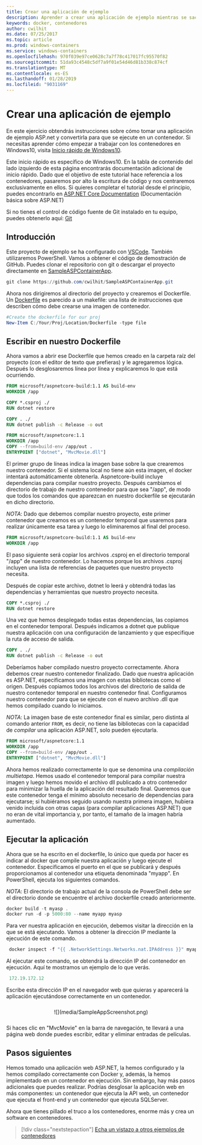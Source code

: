 ```yaml
---
title: Crear una aplicación de ejemplo
description: Aprender a crear una aplicación de ejemplo mientras se saca partido de los contenedores
keywords: docker, contenedores
author: cwilhit
ms.date: 07/25/2017
ms.topic: article
ms.prod: windows-containers
ms.service: windows-containers
ms.openlocfilehash: 970f039e97ce0628c7a7f78c417017fc95570f82
ms.sourcegitcommit: 51da93c4548c5df7a9f01e54d46d81b338c874cf
ms.translationtype: MT
ms.contentlocale: es-ES
ms.lasthandoff: 01/28/2019
ms.locfileid: "9031169"
---
```

# <a name="build-a-sample-app"></a>Crear una aplicación de ejemplo

En este ejercicio obtendrás instrucciones sobre cómo tomar una aplicación de ejemplo ASP.net y convertirla para que se ejecute en un contenedor. Si necesitas aprender cómo empezar a trabajar con los contenedores en Windows10, visita [Inicio rápido de Windows10](./quick-start-windows-10.md).

Este inicio rápido es específico de Windows10. En la tabla de contenido del lado izquierdo de esta página encontrarás documentación adicional de inicio rápido. Dado que el objetivo de este tutorial hace referencia a los contenedores, pasaremos por alto la escritura de código y nos centraremos exclusivamente en ellos. Si quieres completar el tutorial desde el principio, puedes encontrarlo en [ASP.NET Core Documentation](https://docs.microsoft.com/en-us/aspnet/core/tutorials/first-mvc-app-xplat/) (Documentación básica sobre ASP.NET)

Si no tienes el control de código fuente de Git instalado en tu equipo, puedes obtenerlo aquí: [Git](https://git-scm.com/download)

## <a name="getting-started"></a>Introducción

Este proyecto de ejemplo se ha configurado con [VSCode](https://code.visualstudio.com/). También utilizaremos PowerShell. Vamos a obtener el código de demostración de GitHub. Puedes clonar el repositorio con git o descargar el proyecto directamente en [SampleASPContainerApp](https://github.com/cwilhit/SampleASPContainerApp).

```Powershell
git clone https://github.com/cwilhit/SampleASPContainerApp.git
```

Ahora nos dirigiremos al directorio del proyecto y crearemos el Dockerfile. Un [Dockerfile](https://docs.docker.com/engine/reference/builder/) es parecido a un makefile: una lista de instrucciones que describen cómo debe crearse una imagen de contenedor.

```Powershell
#Create the dockerfile for our proj
New-Item C:/Your/Proj/Location/Dockerfile -type file
```

## <a name="writing-our-dockerfile"></a>Escribir en nuestro Dockerfile

Ahora vamos a abrir ese Dockerfile que hemos creado en la carpeta raíz del proyecto (con el editor de texto que prefieras) y le agregaremos lógica. Después lo desglosaremos línea por línea y explicaremos lo que está ocurriendo.

```Dockerfile
FROM microsoft/aspnetcore-build:1.1 AS build-env
WORKDIR /app

COPY *.csproj ./
RUN dotnet restore

COPY . ./
RUN dotnet publish -c Release -o out

FROM microsoft/aspnetcore:1.1
WORKDIR /app
COPY --from=build-env /app/out .
ENTRYPOINT ["dotnet", "MvcMovie.dll"]
```

El primer grupo de líneas indica la imagen base sobre la que crearemos nuestro contenedor. Si el sistema local no tiene aún esta imagen, el docker intentará automáticamente obtenerla. Aspnetcore-build incluye dependencias para compilar nuestro proyecto. Después cambiamos el directorio de trabajo de nuestro contenedor para que sea "/app", de modo que todos los comandos que aparezcan en nuestro dockerfile se ejecutarán en dicho directorio.

_NOTA_: Dado que debemos compilar nuestro proyecto, este primer contenedor que creamos es un contenedor temporal que usaremos para realizar únicamente esa tarea y luego lo eliminaremos al final del proceso.

```Dockerfile
FROM microsoft/aspnetcore-build:1.1 AS build-env
WORKDIR /app
```

El paso siguiente será copiar los archivos .csproj en el directorio temporal "/app" de nuestro contenedor. Lo hacemos porque los archivos .csproj incluyen una lista de referencias de paquetes que nuestro proyecto necesita.

Después de copiar este archivo, dotnet lo leerá y obtendrá todas las dependencias y herramientas que nuestro proyecto necesita.

```Dockerfile
COPY *.csproj ./
RUN dotnet restore
```

Una vez que hemos desplegado todas estas dependencias, las copiamos en el contenedor temporal. Después indicamos a dotnet que publique nuestra aplicación con una configuración de lanzamiento y que especifique la ruta de acceso de salida.

```Dockerfile
COPY . ./
RUN dotnet publish -c Release -o out
```

Deberíamos haber compilado nuestro proyecto correctamente. Ahora debemos crear nuestro contenedor finalizado. Dado que nuestra aplicación es ASP.NET, especificamos una imagen con estas bibliotecas como el origen. Después copiamos todos los archivos del directorio de salida de nuestro contenedor temporal en nuestro contenedor final. Configuramos nuestro contenedor para que se ejecute con el nuevo archivo .dll que hemos compilado cuando lo iniciamos.

_NOTA_: La imagen base de este contenedor final es similar, pero distinta al comando anterior ```FROM```, es decir, no tiene las bibliotecas con la capacidad de _compilar_ una aplicación ASP.NET, solo pueden ejecutarla.

```Dockerfile
FROM microsoft/aspnetcore:1.1
WORKDIR /app
COPY --from=build-env /app/out .
ENTRYPOINT ["dotnet", "MvcMovie.dll"]
```

Ahora hemos realizado correctamente lo que se denomina una _compilación multietapa_. Hemos usado el contenedor temporal para compilar nuestra imagen y luego hemos movido el archivo dll publicado a otro contenedor para minimizar la huella de la aplicación del resultado final. Queremos que este contenedor tenga el mínimo absoluto necesario de dependencias para ejecutarse; si hubiéramos seguido usando nuestra primera imagen, hubiera venido incluida con otras capas (para compilar aplicaciones ASP.NET) que no eran de vital importancia y, por tanto, el tamaño de la imagen habría aumentado.

## <a name="running-the-app"></a>Ejecutar la aplicación

Ahora que se ha escrito en el dockerfile, lo único que queda por hacer es indicar al docker que compile nuestra aplicación y luego ejecute el contenedor. Especificamos el puerto en el que se publicará y después proporcionamos al contenedor una etiqueta denominada "myapp". En PowerShell, ejecuta los siguientes comandos.

_NOTA_: El directorio de trabajo actual de la consola de PowerShell debe ser el directorio donde se encuentre el archivo dockerfile creado anteriormente.

```Powershell
docker build -t myasp .
docker run -d -p 5000:80 --name myapp myasp
```

Para ver nuestra aplicación en ejecución, debemos visitar la dirección en la que se está ejecutando. Vamos a obtener la dirección IP mediante la ejecución de este comando.

```Powershell
 docker inspect -f "{{ .NetworkSettings.Networks.nat.IPAddress }}" myapp
```

Al ejecutar este comando, se obtendrá la dirección IP del contenedor en ejecución. Aquí te mostramos un ejemplo de lo que verás.

```Powershell
 172.19.172.12
```

Escribe esta dirección IP en el navegador web que quieras y aparecerá la aplicación ejecutándose correctamente en un contenedor.

<center style="margin: 25px">![](media/SampleAppScreenshot.png)</center>

Si haces clic en "MvcMovie" en la barra de navegación, te llevará a una página web donde puedes escribir, editar y eliminar entradas de películas.

## <a name="next-steps"></a>Pasos siguientes

Hemos tomado una aplicación web ASP.NET, la hemos configurado y la hemos compilado correctamente con Docker y, además, la hemos implementado en un contenedor en ejecución. Sin embargo, hay más pasos adicionales que puedes realizar. Podrías desglosar la aplicación web en más componentes: un contenedor que ejecuta la API web, un contenedor que ejecuta el front-end y un contenedor que ejecuta SQLServer.

Ahora que tienes pillado el truco a los contenedores, enorme más y crea un software en contenedores.

> [!div class="nextstepaction"]
> [Echa un vistazo a otros ejemplos de contenedores](../samples.md)
